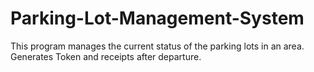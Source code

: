 # Parking-Lot-Management-System
This program manages the current status of the parking lots in an area. Generates Token and receipts after departure.
